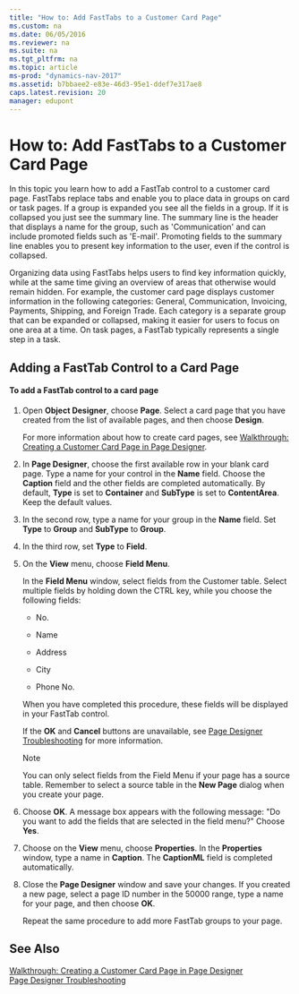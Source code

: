 ```yaml
---
title: "How to: Add FastTabs to a Customer Card Page"
ms.custom: na
ms.date: 06/05/2016
ms.reviewer: na
ms.suite: na
ms.tgt_pltfrm: na
ms.topic: article
ms-prod: "dynamics-nav-2017"
ms.assetid: b7bbaee2-e83e-46d3-95e1-ddef7e317ae8
caps.latest.revision: 20
manager: edupont
---
```

# How to: Add FastTabs to a Customer Card Page
In this topic you learn how to add a FastTab control to a customer card page. FastTabs replace tabs and enable you to place data in groups on card or task pages. If a group is expanded you see all the fields in a group. If it is collapsed you just see the summary line. The summary line is the header that displays a name for the group, such as 'Communication' and can include promoted fields such as 'E-mail'. Promoting fields to the summary line enables you to present key information to the user, even if the control is collapsed.  
  
 Organizing data using FastTabs helps users to find key information quickly, while at the same time giving an overview of areas that otherwise would remain hidden. For example, the customer card page displays customer information in the following categories: General, Communication, Invoicing, Payments, Shipping, and Foreign Trade. Each category is a separate group that can be expanded or collapsed, making it easier for users to focus on one area at a time. On task pages, a FastTab typically represents a single step in a task.  
  
## Adding a FastTab Control to a Card Page  
  
#### To add a FastTab control to a card page  
  
1.  Open **Object Designer**, choose **Page**. Select a card page that you have created from the list of available pages, and then choose **Design**.  
  
     For more information about how to create card pages, see [Walkthrough: Creating a Customer Card Page in Page Designer](Walkthrough:%20Creating%20a%20Customer%20Card%20Page%20in%20Page%20Designer.md).  
  
2.  In **Page Designer**, choose the first available row in your blank card page. Type a name for your control in the **Name** field. Choose the **Caption** field and the other fields are completed automatically. By default, **Type** is set to **Container** and **SubType** is set to **ContentArea**. Keep the default values.  
  
3.  In the second row, type a name for your group in the **Name** field. Set **Type** to **Group** and **SubType** to **Group**.  
  
4.  In the third row, set **Type** to **Field**.  
  
5.  On the **View** menu, choose **Field Menu**.  
  
     In the **Field Menu** window, select fields from the Customer table. Select multiple fields by holding down the CTRL key, while you choose the following fields:  
  
    -   No.  
  
    -   Name  
  
    -   Address  
  
    -   City  
  
    -   Phone No.  
  
     When you have completed this procedure, these fields will be displayed in your FastTab control.  
  
     If the **OK** and **Cancel** buttons are unavailable, see [Page Designer Troubleshooting](Page-Designer-Troubleshooting.md) for more information.  
  
    > [!NOTE]  
    >  You can only select fields from the Field Menu if your page has a source table. Remember to select a source table in the **New Page** dialog when you create your page.  
  
6.  Choose **OK**. A message box appears with the following message: "Do you want to add the fields that are selected in the field menu?" Choose **Yes**.  
  
7.  Choose on the **View** menu, choose **Properties**. In the **Properties** window, type a name in **Caption**. The **CaptionML** field is completed automatically.  
  
8.  Close the **Page Designer** window and save your changes. If you created a new page, select a page ID number in the 50000 range, type a name for your page, and then choose **OK**.  
  
     Repeat the same procedure to add more FastTab groups to your page.  
  
## See Also  
 [Walkthrough: Creating a Customer Card Page in Page Designer](Walkthrough:%20Creating%20a%20Customer%20Card%20Page%20in%20Page%20Designer.md)   
 [Page Designer Troubleshooting](Page-Designer-Troubleshooting.md)